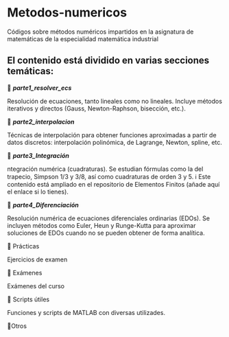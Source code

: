 # Metodos-numericos
Códigos sobre métodos numéricos impartidos en la asignatura de matemáticas de la especialidad matemática industrial


## El contenido está dividido en varias secciones temáticas:

🔹 ***parte1_resolver_ecs***

Resolución de ecuaciones, tanto lineales como no lineales. Incluye métodos iterativos y directos (Gauss, Newton-Raphson, bisección, etc.).

🔹 ***parte2_interpolacion***

Técnicas de interpolación para obtener funciones aproximadas a partir de datos discretos: interpolación polinómica, de Lagrange, Newton, spline, etc.

🔹 ***parte3_Integración***

ntegración numérica (cuadraturas). Se estudian fórmulas como la del trapecio, Simpson 1/3 y 3/8, así como cuadraturas de orden 3 y 5.
ℹ Este contenido está ampliado en el repositorio de Elementos Finitos (añade aquí el enlace si lo tienes).

🔹 ***parte4_Diferenciación***

Resolución numérica de ecuaciones diferenciales ordinarias (EDOs). Se incluyen métodos como Euler, Heun y Runge-Kutta para aproximar soluciones de EDOs cuando no se pueden obtener de forma analítica.

🧪 Prácticas

Ejercicios de examen

📄 Exámenes

Exámenes del curso

🔧 Scripts útiles

Funciones y scripts de MATLAB con diversas utilizades.

🔹Otros
